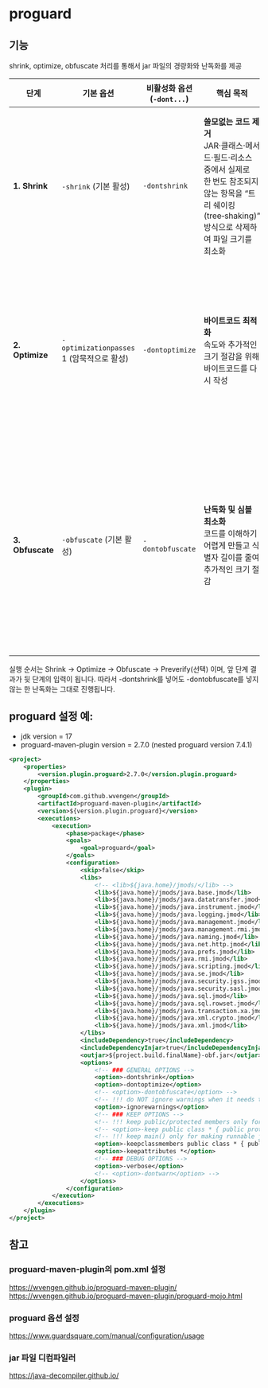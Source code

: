 # proguard
## 기능
shrink, optimize, obfuscate 처리를 통해서 jar 파일의 경량화와 난독화를 제공

| 단계 | 기본 옵션 | 비활성화 옵션 (`-dont...`) | 핵심 목적 | 내부에서 수행되는 일 |
|------|-----------|----------------------------|-----------|-----------------------|
| **1. Shrink** | `-shrink` (기본 활성) | `-dontshrink` | **쓸모없는 코드 제거**<br>JAR·클래스·메서드·필드·리소스 중에서 실제로 한 번도 참조되지 않는 항목을 “트리 쉐이킹(tree‑shaking)” 방식으로 삭제하여 파일 크기를 최소화 | * 사용하지 않는 클래스/멤버 삭제<br>* 상수 전파·사라진 코드 접합<br>* 리소스(이미지, properties 등) trim<br>* **주의:** 리플렉션·JNI·직렬화처럼 “코드 밖”에서 호출되는 요소는 `-keep` 규칙으로 보호해야 함 |
| **2. Optimize** | `-optimizationpasses` 1 (암묵적으로 활성) | `-dontoptimize` | **바이트코드 최적화**<br>속도와 추가적인 크기 절감을 위해 바이트코드를 다시 작성 | * 메서드 인라이닝·루프 전개·상수 접합<br>* 데드‑코드 제거(더 세밀하게)<br>* 필드/메서드의 접근 제어자 조정<br>* 스택 깊이·로컬 변수 재사용으로 스택프레임 축소<br>* **주의:** 디버깅/프로파일링 툴, 일부 트레이스 코드와 호환성 이슈가 있을 수 있음 |
| **3. Obfuscate** | `-obfuscate` (기본 활성) | `-dontobfuscate` | **난독화 및 심볼 최소화**<br>코드를 이해하기 어렵게 만들고 식별자 길이를 줄여 추가적인 크기 절감 | * 클래스·메서드·필드·패키지를 짧은 이름(예: `a`, `b`)으로 전면 변경<br>* Inner‑class, generic, line‑number, source‑file 등의 메타데이터 정리/삭제<br>* 문자열·리소스 난독화는 별도 플러그인 필요<br>* **주의:** 리플렉션·직렬화·JMX 등 이름 기반 접근은 `-keep` 혹은 `-adaptresource...` 로 예외 처리 |

실행 순서는 Shrink → Optimize → Obfuscate → Preverify(선택) 이며, 앞 단계 결과가 뒷 단계의 입력이 됩니다.
따라서 -dontshrink를 넣어도 -dontobfuscate를 넣지 않는 한 난독화는 그대로 진행됩니다.

## proguard 설정 예:
- jdk version = 17
- proguard-maven-plugin version = 2.7.0 (nested proguard version 7.4.1)
```xml
<project>
    <properties>
        <version.plugin.proguard>2.7.0</version.plugin.proguard>
    </properties>
	<plugin>
		<groupId>com.github.wvengen</groupId>
		<artifactId>proguard-maven-plugin</artifactId>
		<version>${version.plugin.proguard}</version>
		<executions>
			<execution>
				<phase>package</phase>
				<goals>
					<goal>proguard</goal>
				</goals>
				<configuration>
					<skip>false</skip>
					<libs>
						<!-- <lib>${java.home}/jmods/</lib> -->
						<lib>${java.home}/jmods/java.base.jmod</lib>
						<lib>${java.home}/jmods/java.datatransfer.jmod</lib>
						<lib>${java.home}/jmods/java.instrument.jmod</lib>
						<lib>${java.home}/jmods/java.logging.jmod</lib>
						<lib>${java.home}/jmods/java.management.jmod</lib>
						<lib>${java.home}/jmods/java.management.rmi.jmod</lib>
						<lib>${java.home}/jmods/java.naming.jmod</lib>
						<lib>${java.home}/jmods/java.net.http.jmod</lib>
						<lib>${java.home}/jmods/java.prefs.jmod</lib>
						<lib>${java.home}/jmods/java.rmi.jmod</lib>
						<lib>${java.home}/jmods/java.scripting.jmod</lib>
						<lib>${java.home}/jmods/java.se.jmod</lib>
						<lib>${java.home}/jmods/java.security.jgss.jmod</lib>
						<lib>${java.home}/jmods/java.security.sasl.jmod</lib>
						<lib>${java.home}/jmods/java.sql.jmod</lib>
						<lib>${java.home}/jmods/java.sql.rowset.jmod</lib>
						<lib>${java.home}/jmods/java.transaction.xa.jmod</lib>
						<lib>${java.home}/jmods/java.xml.crypto.jmod</lib>
						<lib>${java.home}/jmods/java.xml.jmod</lib>
					</libs>
					<includeDependency>true</includeDependency>
					<includeDependencyInjar>true</includeDependencyInjar>
					<outjar>${project.build.finalName}-obf.jar</outjar>
					<options>
				        <!-- ### GENERAL OPTIONS -->
						<option>-dontshrink</option>
						<option>-dontoptimize</option>
						<!-- <option>-dontobfuscate</option> -->
					    <!-- !!! do NOT ignore warnings when it needs to debug -->
						<option>-ignorewarnings</option>
					    <!-- ### KEEP OPTIONS -->
						<!-- !!! keep public/protected members only for making library jar -->
						<!-- <option>-keep public class * { public protected *; }</option> -->
					    <!-- !!! keep main() only for making runnable jar -->
						<option>-keepclassmembers public class * { public static void main(java.lang.String[]); }</option>
						<option>-keepattributes *</option>
						<!-- ### DEBUG OPTIONS -->
						<option>-verbose</option>
						<!-- <option>-dontwarn</option> -->
					</options>
				</configuration>
			</execution>
		</executions>
	</plugin>
</project>
```

## 참고
### proguard-maven-plugin의 pom.xml 설정
https://wvengen.github.io/proguard-maven-plugin/
https://wvengen.github.io/proguard-maven-plugin/proguard-mojo.html

### proguard 옵션 설정
https://www.guardsquare.com/manual/configuration/usage

### jar 파일 디컴파일러
https://java-decompiler.github.io/